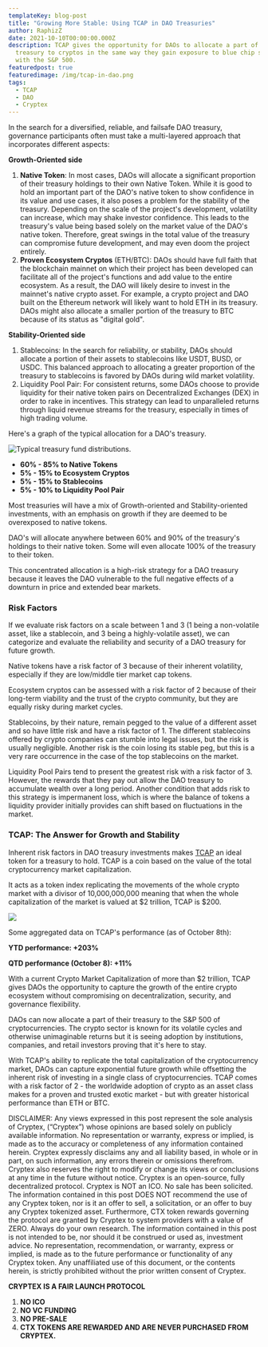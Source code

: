 ```yaml
---
templateKey: blog-post
title: "Growing More Stable: Using TCAP in DAO Treasuries"
author: RaphizZ
date: 2021-10-10T00:00:00.000Z
description: TCAP gives the opportunity for DAOs to allocate a part of their
  treasury to cryptos in the same way they gain exposure to blue chip stocks
  with the S&P 500.
featuredpost: true
featuredimage: /img/tcap-in-dao.png
tags:
  - TCAP
  - DAO
  - Cryptex
---
```

In the search for a diversified, reliable, and failsafe DAO treasury, governance participants often must take a multi-layered approach that incorporates different aspects:

**Growth-Oriented side**

1. **Native Token**: In most cases, DAOs will allocate a significant proportion of their treasury holdings to their own Native Token. While it is good to hold an important part of the DAO's native token to show confidence in its value and use cases, it also poses a problem for the stability of the treasury. Depending on the scale of the project's development, volatility can increase, which may shake investor confidence. This leads to the treasury's value being based solely on the market value of the DAO's native token. Therefore, great swings in the total value of the treasury can compromise future development, and may even doom the project entirely.
2. **Proven Ecosystem Cryptos** (ETH/BTC): DAOs should have full faith that the blockchain mainnet on which their project has been developed can facilitate all of the project's functions and add value to the entire ecosystem. As a result, the DAO will likely desire to invest in the mainnet's native crypto asset. For example, a crypto project and DAO built on the Ethereum network will likely want to hold ETH in its treasury. DAOs might also allocate a smaller portion of the treasury to BTC because of its status as "digital gold".

**Stability-Oriented side**

1. Stablecoins: In the search for reliability, or stability, DAOs should allocate a portion of their assets to stablecoins like USDT, BUSD, or USDC. This balanced approach to allocating a greater proportion of the treasury to stablecoins is favored by DAOs during wild market volatility.
2. Liquidity Pool Pair: For consistent returns, some DAOs choose to provide liquidity for their native token pairs on Decentralized Exchanges (DEX) in order to rake in incentives. This strategy can lead to unparalleled returns through liquid revenue streams for the treasury, especially in times of high trading volume.

Here's a graph of the typical allocation for a DAO's treasury.

![](/img/dao-treasury-funds.png "Typical treasury fund distributions.")

* **60% - 85% to Native Tokens**
* **5% - 15% to Ecosystem Cryptos**
* **5% - 15% to Stablecoins**
* **5% - 10% to Liquidity Pool Pair**

Most treasuries will have a mix of Growth-oriented and Stability-oriented investments, with an emphasis on growth if they are deemed to be overexposed to native tokens.

DAO's will allocate anywhere between 60% and 90% of the treasury's holdings to their native token. Some will even allocate 100% of the treasury to their token.

This concentrated allocation is a high-risk strategy for a DAO treasury because it leaves the DAO vulnerable to the full negative effects of a downturn in price and extended bear markets.

### Risk Factors

If we evaluate risk factors on a scale between 1 and 3 (1 being a non-volatile asset, like a stablecoin, and 3 being a highly-volatile asset), we can categorize and evaluate the reliability and security of a DAO treasury for future growth.

Native tokens have a risk factor of 3 because of their inherent volatility, especially if they are low/middle tier market cap tokens.

Ecosystem cryptos can be assessed with a risk factor of 2 because of their long-term viability and the trust of the crypto community, but they are equally risky during market cycles.

Stablecoins, by their nature, remain pegged to the value of a different asset and so have little risk and have a risk factor of 1. The different stablecoins offered by crypto companies can stumble into legal issues, but the risk is usually negligible. Another risk is the coin losing its stable peg, but this is a very rare occurrence in the case of the top stablecoins on the market.

Liquidity Pool Pairs tend to present the greatest risk with a risk factor of 3. However, the rewards that they pay out allow the DAO treasury to accumulate wealth over a long period. Another condition that adds risk to this strategy is impermanent loss, which is where the balance of tokens a liquidity provider initially provides can shift based on fluctuations in the market.

### **TCAP: The Answer for Growth and Stability**

Inherent risk factors in DAO treasury investments makes [TCAP](https://cryptex.finance/#about) an ideal token for a treasury to hold. TCAP is a coin based on the value of the total cryptocurrency market capitalization.

It acts as a token index replicating the movements of the whole crypto market with a divisor of 10,000,000,000 meaning that when the whole capitalization of the market is valued at $2 trillion, TCAP is $200.

![](/img/tcap-price-september-21.png)

Some aggregated data on TCAP's performance (as of October 8th):

**YTD performance: +203%**

**QTD performance (October 8): +11%**

With a current Crypto Market Capitalization of more than $2 trillion, TCAP gives DAOs the opportunity to capture the growth of the entire crypto ecosystem without compromising on decentralization, security, and governance flexibility.

DAOs can now allocate a part of their treasury to the S&P 500 of cryptocurrencies. The crypto sector is known for its volatile cycles and otherwise unimaginable returns but it is seeing adoption by institutions, companies, and retail investors proving that it's here to stay.

With TCAP's ability to replicate the total capitalization of the cryptocurrency market, DAOs can capture exponential future growth while offsetting the inherent risk of investing in a single class of cryptocurrencies. TCAP comes with a risk factor of 2 - the worldwide adoption of crypto as an asset class makes for a proven and trusted exotic market - but with greater historical performance than ETH or BTC.



DISCLAIMER: Any views expressed in this post represent the sole analysis of Cryptex, (“Cryptex”) whose opinions are based solely on publicly available information. No representation or warranty, express or implied, is made as to the accuracy or completeness of any information contained herein. Cryptex expressly disclaims any and all liability based, in whole or in part, on such information, any errors therein or omissions therefrom. Cryptex also reserves the right to modify or change its views or conclusions at any time in the future without notice. Cryptex is an open-source, fully decentralized protocol. Cryptex is NOT an ICO. No sale has been solicited. The information contained in this post DOES NOT recommend the use of any Cryptex token, nor is it an offer to sell, a solicitation, or an offer to buy any Cryptex tokenized asset. Furthermore, CTX token rewards governing the protocol are granted by Cryptex to system providers with a value of ZERO. Always do your own research. The information contained in this post is not intended to be, nor should it be construed or used as, investment advice. No representation, recommendation, or warranty, express or implied, is made as to the future performance or functionality of any Cryptex token. Any unaffiliated use of this document, or the contents herein, is strictly prohibited without the prior written consent of Cryptex. 

**CRYPTEX IS A FAIR LAUNCH PROTOCOL**

1. **NO ICO**
2. **NO VC FUNDING**
3. **NO PRE-SALE**
4. **CTX TOKENS ARE REWARDED AND ARE NEVER PURCHASED FROM CRYPTEX.**